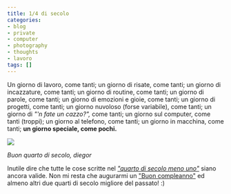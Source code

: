 ```yaml
---
title: 1/4 di secolo
categories:
- blog
- private
- computer
- photography
- thoughts
- lavoro
tags: []
---
```

Un giorno di lavoro, come tanti; un giorno di risate, come tanti; un giorno di
incazzature, come tanti; un giorno di routine, come tanti; un giorno di
parole, come tanti; un giorno di emozioni e gioie, come tanti; un giorno di
progetti, come tanti; un giorno nuvoloso (forse variabile), come tanti; un
giorno di _"'n fate un cazzo?",_ come tanti; un giorno sul computer, come
tanti (troppi); un giorno al telefono, come tanti; un giorno in macchina, come
tanti; **un giorno speciale, come pochi.**

[![]({{site.url}}/images/io_talamone.jpg)]({{site.url}}/images/io_talamone.jpg
)

_Buon quarto di secolo, diegor_

Inutile dire che tutte le cose scritte nel [_"quarto di secolo meno
uno"_](http://www.diegor.it/2007/04/30/born-to-be/
"http://www.diegor.it/2007/04/30/born-to-be/" ) siano ancora valide. Non mi
resta che augurarmi un ["Buon
compleanno"](http://twitter.com/diegor/statuses/799903477 "Happy Birthday,
diegor" ) ed almeno altri due quarti di secolo migliore del passato! :)

